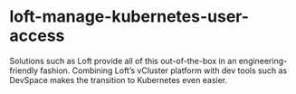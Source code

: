 # loft-manage-kubernetes-user-access
Solutions such as Loft provide all of this out-of-the-box in an engineering-friendly fashion. Combining Loft’s vCluster platform with dev tools such as DevSpace makes the transition to Kubernetes even easier.
